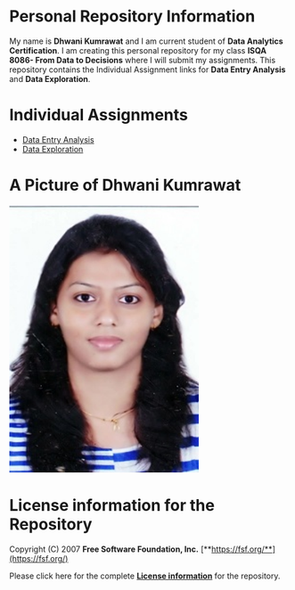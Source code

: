 # Personal Repository Information
My name is **Dhwani Kumrawat** and I am current student of **Data Analytics Certification**. I am creating this personal repository for my class **ISQA 8086- From Data to Decisions** where I will submit my assignments. This repository contains the Individual Assignment links for **Data Entry Analysis** and **Data Exploration**.

# Individual Assignments
* [Data Entry Analysis](https://www.google.com/search?q=data+enrty+analysis&rlz=1C1CHBF_enUS745US745&oq=data+enrty+analysis&aqs=chrome..69i57j0l5.14479j0j4&sourceid=chrome&ie=UTF-8) 
* [Data Exploration](https://www.google.com/search?rlz=1C1CHBF_enUS745US745&sxsrf=ACYBGNSrpcZ-2Sap3dfIjPsHELpdETw-Pw%3A1568007044221&ei=hON1XbSNDYT2swXD9bToAg&q=data+exploration&oq=data+explo&gs_l=psy-ab.1.0.0i20i263j0l7j0i10j0.54345.55546..57671...0.2..0.108.462.4j1......0....1..gws-wiz.......0i71j35i39.W6kkS50ob3Q)


# A Picture of Dhwani Kumrawat

<img src="https://github.com/dhwani1403/Master/blob/master/IMG-20190909-WA0000.jpg" width="340" height="480">

# License information for the Repository
Copyright (C) 2007 **Free Software Foundation, Inc.** [**https://fsf.org/**](https://fsf.org/)

Please click here for the complete [**License information**](https://github.com/dhwani1403/Master/blob/master/LICENSE) for the repository.
